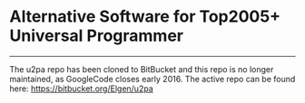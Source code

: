 # Alternative Software for Top2005+ Universal Programmer #

---

The u2pa repo has been cloned to BitBucket and this repo is no longer maintained, as GoogleCode closes early 2016. The active repo can be found here: https://bitbucket.org/Elgen/u2pa
